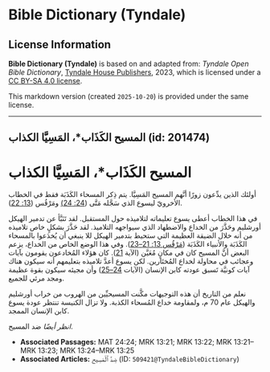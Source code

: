 # Bible Dictionary (Tyndale)

## License Information

**Bible Dictionary (Tyndale)** is based on and adapted from: _Tyndale Open Bible Dictionary_, [Tyndale House Publishers](https://tyndaleopenresources.com/), 2023, which is licensed under a [CC BY-SA 4.0 license](https://creativecommons.org/licenses/by-sa/4.0/legalcode.en).

This markdown version (created `2025-10-20`) is provided under the same license.



--------------------------------

## المسيح الكَذَاب*، المَسِيَّا الكذاب (id: 201474)

المسيح الكَذَاب\*، المَسِيَّا الكذاب
====================================

أولئك الذين يدِّعون زورًا أنَّهم المسيح المَسِيَّا. يتم ذِكر المسحاء الكَذَبَة فقط في الخطاب الأخرويّ ليسوع الذي سَجَّله مَتَّى ([24: 24\)](https://ref.ly/Matt24:24) ومَرْقُس ([13: 22](https://ref.ly/Mark13:22)).

في هذا الخطاب أعطى يسوع تعليماته لتلاميذه حول المستقبل. لقد تَنَبَّأ عن تدمير الهيكل أورشليم وحَذَّرَ من الخداع والاضطهاد الذي سيواجهه التلاميذ. لقد حَذَّرَ بشكلٍ خاص تلاميذه من أنه خلال الضيقة العظيمة التي ستحيط بتدمير الهيكل للا ينبغي أن يُخدَعوا بالمسحاء الكَذَبَة والأنبياء الكَذَبَة ([مَرْقُس 13: 21–23](https://ref.ly/Mark13:21-Mark13:23)). وفي هذا الوضع الخاص من الخداع، يزعم البعض أنَّ المسيح كان في مكانٍ مُعَيَّن (الآية [21](https://ref.ly/Mark13:21)). كان هؤلاء المُخادعون يقومون بآيات وعجائب في محاولة لخداع المُختَارين. لكن يسوع أعدَّ تلاميذه بتعليمهم أنه سيكون هناك آيات كونيَّة تَسبق عودته كابن الإنسان (الآيات [24–25](https://ref.ly/Mark13:24-Mark13:25)) وأن مجيئه سيكون بقوة عظيمة ومجد مرئي للجميع.

نعلم من التاريخ أن هذه التوجيهات مكَّنت المسيحيِّين من الهروب من خراب أورشليم والهيكل عام 70 م، ولمقاومة خداع المُسحاء الكذبة. ولا تزال الكنيسة تنتظر عودة يسوع كابن الإنسان الممجد.

*انظر أيضًا* ضد المسيح.

* **Associated Passages:** MAT 24:24; MRK 13:21; MRK 13:22; MRK 13:21–MRK 13:23; MRK 13:24–MRK 13:25
* **Associated Articles:** ضِدَّ ٱلْمَسِيح (ID: `509421@TyndaleBibleDictionary`)

